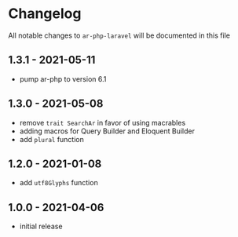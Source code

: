 # Changelog

All notable changes to `ar-php-laravel` will be documented in this file

## 1.3.1 - 2021-05-11
- pump ar-php to version 6.1

## 1.3.0 - 2021-05-08
- remove `trait SearchAr` in favor of using macrables
- adding macros for Query Builder and Eloquent Builder
- add `plural` function

## 1.2.0 - 2021-01-08
- add `utf8Glyphs` function


## 1.0.0 - 2021-04-06
- initial release

